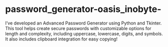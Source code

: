 # password_generator-oasis_inobyte-
I’ve developed an Advanced Password Generator using Python and Tkinter. This tool helps create secure passwords with customizable options for length and complexity, including uppercase, lowercase, digits, and symbols. It also includes clipboard integration for easy copying!
